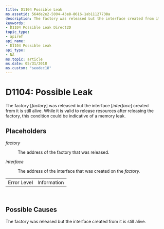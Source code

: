 ```yaml
---
title: D1104 Possible Leak
ms.assetid: 564de2e2-5004-43e8-8616-1ab11127738a
description: The factory was released but the interface created from it is still alive. While it is valid to release resources after releasing the factory, this condition could be indicative of a memory leak.
keywords:
- D1104 Possible Leak Direct2D
topic_type:
- apiref
api_name:
- D1104 Possible Leak
api_type:
- NA
ms.topic: article
ms.date: 05/31/2018
ms.custom: "seodec18"
---
```


# D1104: Possible Leak

The factory \[*factory*\] was released but the interface \[*interface*\] created from it is still alive. While it is valid to release resources after releasing the factory, this condition could be indicative of a memory leak.

## Placeholders

<dl> <dt>

<span id="factory"></span><span id="FACTORY"></span>*factory*
</dt> <dd>

The address of the factory that was released.

</dd> <dt>

<span id="interface"></span><span id="INTERFACE"></span>*interface*
</dt> <dd>

The address of the interface that was created on the *factory*.

</dd> </dl> 

|             |             |
|-------------|-------------|
| Error Level | Information |



 

## Possible Causes

The factory was released but the interface created from it is still alive.

 

 




